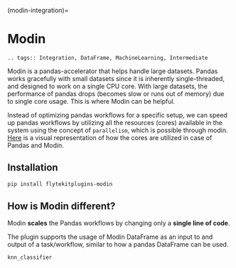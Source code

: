 (modin-integration)=

# Modin

```{eval-rst}
.. tags:: Integration, DataFrame, MachineLearning, Intermediate
```

Modin is a pandas-accelerator that helps handle large datasets.
Pandas works gracefully with small datasets since it is inherently single-threaded, and designed to work on a single CPU core.
With large datasets, the performance of pandas drops (becomes slow or runs out of memory) due to single core usage.
This is where Modin can be helpful.

Instead of optimizing pandas workflows for a specific setup, we can speed up pandas workflows by utilizing all the resources (cores) available in the system using the concept of `parallelism`, which is possible through modin. [Here](https://modin.readthedocs.io/en/stable/getting_started/why_modin/pandas.html#scalablity-of-implementation) is a visual representation of how the cores are utilized in case of Pandas and Modin.

## Installation

```bash
pip install flytekitplugins-modin
```

## How is Modin different?

Modin **scales** the Pandas workflows by changing only a **single line of code**.

The plugin supports the usage of Modin DataFrame as an input to and output of a task/workflow, similar to how a pandas DataFrame can be used.

```{auto-examples-toc}
knn_classifier
```